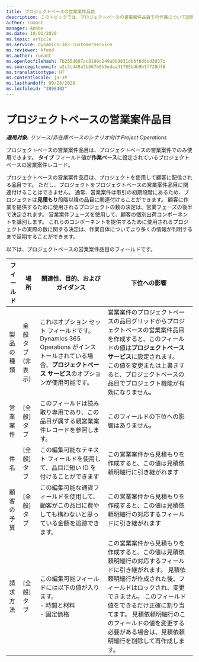 ```yaml
---
title: プロジェクトベースの営業案件品目
description: このトピックでは、プロジェクトベースの営業案件品目での作業について説明します。
author: rumant
manager: Annbe
ms.date: 10/01/2020
ms.topic: article
ms.service: dynamics-365-customerservice
ms.reviewer: kfend
ms.author: rumant
ms.openlocfilehash: 7b255d607ac8180c249a9b9831db6f8d0cd3937b
ms.sourcegitcommit: a2c3cd49a3b667b8b5edaa31788b4b9b1f728d78
ms.translationtype: HT
ms.contentlocale: ja-JP
ms.lasthandoff: 09/28/2020
ms.locfileid: "3898402"
---
```

# <a name="project-based-opportunity-lines"></a>プロジェクトベースの営業案件品目

_**適用対象:** リソース/非在庫ベースのシナリオ向け Project Operations_


プロジェクトベースの営業案件品目は、プロジェクトベースの営業案件でのみ使用できます。 **タイプ** フィールド値が**作業ベース**に設定されているブロジェクトベースの営業案件レコード。

プロジェクトベースの営業案件品目は、プロジェクトを使用して顧客に配信される品目です。 ただし、プロジェクトをプロジェクトベースの営業案件品目に関連付けることはできません。 通常、営業案件は取引の初期段階にあるため、プロジェクトは**見積もり**段階以降の品目に関連付けることができます。 顧客に作業を提供するために使用されるプロジェクトの数の決定は、営業フェーズの後半で決定されます。 営業案件フェーズを使用して、顧客の個別出荷コンポーネントを識別します。 これらのコンポーネントを提供するために使用されるプロジェクトの実際の数に関する決定は、作業自体についてより多くの情報が判明するまで延期することができます。

以下は、プロジェクトベースの営業案件品目のフィールドです。

| **フィールド** | **場所** | **関連性、目的、およびガイダンス** | **下位への影響** |
| --- | --- | --- | --- |
| 製品の種類 | 全般タブ (非表示) | これはオプション セット フィールドです。 Dynamics 365 Operations がインストールされている場合、**プロジェクトベース サービス**のオプションが使用可能です。  | 営業案件のプロジェクトベースの品目グリッドからプロジェクトベースの営業案件品目を作成すると、このフィールドの値は**プロジェクトベース サービス**に設定されます。 <br> この値を変更または上書きすると、プロジェクトベースの品目でプロジェクト機能が有効になりません。 |
| 営業案件​​ | [全般] タブ | このフィールドは読み取り専用であり、この品目が属する親営業案件レコードを参照します。 | このフィールドの下位への影響はありません。 |
| 件名 | [全般] タブ | この編集可能なテキスト フィールドを使用して、品目に短い ID を付けることができます | この営業案件から見積もりを作成すると、この値は見積依頼明細行に引き継がれます |
| 顧客の予算 | [全般] タブ | この編集可能な通貨フィールドを使用して、顧客がこの品目に費やしても構わないと思っている金額を追跡できます。 | この営業案件から見積もりを作成すると、この値は見積依頼明細行の対応するフィールドに引き継がれます |
| 請求方法 | [全般] タブ | この編集可能フィールドには以下の値が入ります。</br>- 時間と材料</br>- 固定価格 | この営業案件から見積もりを作成すると、この値は見積依頼明細行の対応するフィールドに引き継がれます。 見積依頼明細行が作成された後、フィールドはロックされ、変更できません。 このフィールド値をできるだけ正確に割り当てます。 見積依頼明細行のこのフィールドの値を変更する必要がある場合は、見積依頼明細行を削除して再作成します。 |

